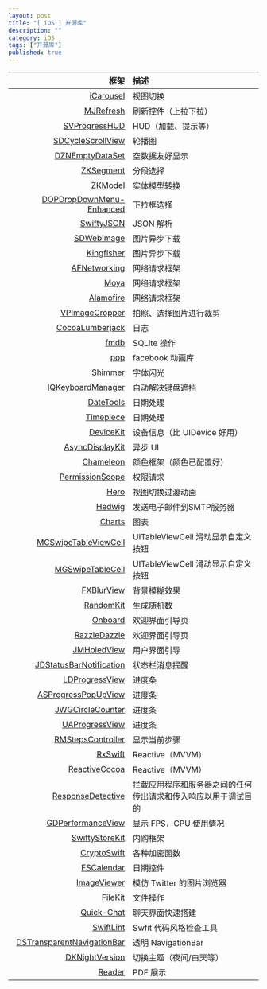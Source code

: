 ```yaml
---
layout: post
title: "[ iOS ] 开源库"
description: ""
category: iOS
tags: ["开源库"]
published: true
---
```


| 框架 | 描述 |
| --: | :-- |
| [iCarousel](https://github.com/nicklockwood/iCarousel) | 视图切换 |
| [MJRefresh](https://github.com/CoderMJLee/MJRefresh) | 刷新控件（上拉下拉） |
| [SVProgressHUD](https://github.com/SVProgressHUD/SVProgressHUD) | HUD（加载、提示等） |
| [SDCycleScrollView](https://github.com/gsdios/SDCycleScrollView) | 轮播图 |
| [DZNEmptyDataSet](https://github.com/dzenbot/DZNEmptyDataSet) | 空数据友好显示 |
| [ZKSegment](https://github.com/WangWenzhuang/ZKSegment) | 分段选择 |
| [ZKModel](https://github.com/WangWenzhuang/ZKModel) | 实体模型转换 |
| [DOPDropDownMenu-Enhanced](https://github.com/12207480/DOPDropDownMenu-Enhanced) | 下拉框选择 |
| [SwiftyJSON](https://github.com/SwiftyJSON/SwiftyJSON) | JSON 解析 |
| [SDWebImage](https://github.com/rs/SDWebImage) | 图片异步下载 |
| [Kingfisher](https://github.com/onevcat/Kingfisher) | 图片异步下载 |
| [AFNetworking](https://github.com/AFNetworking/AFNetworking) | 网络请求框架 |
| [Moya](https://github.com/Moya/Moya) | 网络请求框架 |
| [Alamofire](https://github.com/Alamofire/Alamofire) | 网络请求框架 |
| [VPImageCropper](https://github.com/windshg/VPImageCropper) | 拍照、选择图片进行裁剪 |
| [CocoaLumberjack](https://github.com/CocoaLumberjack/CocoaLumberjack) | 日志 |
| [fmdb](https://github.com/ccgus/fmdb) | SQLite 操作 |
| [pop](https://github.com/facebook/pop) | facebook 动画库 |
| [Shimmer](https://github.com/facebook/Shimmer) | 字体闪光 |
| [IQKeyboardManager](https://github.com/hackiftekhar/IQKeyboardManager) | 自动解决键盘遮挡 |
| [DateTools](https://github.com/MatthewYork/DateTools) | 日期处理 |
| [Timepiece](https://github.com/naoty/Timepiece) | 日期处理 |
| [DeviceKit](https://github.com/dennisweissmann/DeviceKit) | 设备信息（比 UIDevice 好用） |
| [AsyncDisplayKit](https://github.com/facebook/AsyncDisplayKit) | 异步 UI |
| [Chameleon](https://github.com/ViccAlexander/Chameleon) | 颜色框架（颜色已配置好） |
| [PermissionScope](https://github.com/nickoneill/PermissionScope) | 权限请求 |
| [Hero](https://github.com/lkzhao/Hero) | 视图切换过渡动画 |
| [Hedwig](https://github.com/onevcat/Hedwig) | 发送电子邮件到SMTP服务器 |
| [Charts](https://github.com/danielgindi/Charts) | 图表 |
| [MCSwipeTableViewCell](https://github.com/alikaragoz/MCSwipeTableViewCell) | UITableViewCell 滑动显示自定义按钮 |
| [MGSwipeTableCell](https://github.com/MortimerGoro/MGSwipeTableCell) | UITableViewCell 滑动显示自定义按钮 |
| [FXBlurView](https://github.com/nicklockwood/FXBlurView) | 背景模糊效果 |
| [RandomKit](https://github.com/nvzqz/RandomKit) | 生成随机数 |
| [Onboard](https://github.com/mamaral/Onboard) | 欢迎界面引导页 |
| [RazzleDazzle](https://github.com/IFTTT/RazzleDazzle) | 欢迎界面引导页 |
| [JMHoledView](https://github.com/leverdeterre/JMHoledView) | 用户界面引导 |
| [JDStatusBarNotification](https://github.com/calimarkus/JDStatusBarNotification) | 状态栏消息提醒 |
| [LDProgressView](https://github.com/lightdesign/LDProgressView) | 进度条 |
| [ASProgressPopUpView](https://github.com/alskipp/ASProgressPopUpView) | 进度条 |
| [JWGCircleCounter](https://github.com/johngraham262/JWGCircleCounter) | 进度条 |
| [UAProgressView](https://github.com/UrbanApps/UAProgressView) | 进度条 |
| [RMStepsController](https://github.com/CooperRS/RMStepsController) | 显示当前步骤  |
| [RxSwift](https://github.com/ReactiveX/RxSwift) | Reactive（MVVM） |
| [ReactiveCocoa](https://github.com/ReactiveCocoa/ReactiveCocoa) | Reactive（MVVM） |
| [ResponseDetective](https://github.com/netguru/ResponseDetective) | 拦截应用程序和服务器之间的任何传出请求和传入响应以用于调试目的 |
| [GDPerformanceView](https://github.com/dani-gavrilov/GDPerformanceView-Swift) | 显示 FPS，CPU 使用情况 |
| [SwiftyStoreKit](https://github.com/bizz84/SwiftyStoreKit) | 内购框架 |
| [CryptoSwift](https://github.com/krzyzanowskim/CryptoSwift) | 各种加密函数 |
| [FSCalendar](https://github.com/WenchaoD/FSCalendar) | 日期控件 |
| [ImageViewer](https://github.com/MailOnline/ImageViewer) | 模仿 Twitter 的图片浏览器 |
| [FileKit](https://github.com/nvzqz/FileKit) | 文件操作 |
| [Quick-Chat](https://github.com/aslanyanhaik/Quick-Chat) | 聊天界面快速搭建 |
| [SwiftLint](https://github.com/realm/SwiftLint) | Swfit 代码风格检查工具 |
| [DSTransparentNavigationBar](https://github.com/diegoserranoa/DSTransparentNavigationBar) | 透明 NavigationBar |
| [DKNightVersion](https://github.com/Draveness/DKNightVersion) | 切换主题（夜间/白天等） |
| [Reader](https://github.com/vfr/Reader) | PDF 展示 |